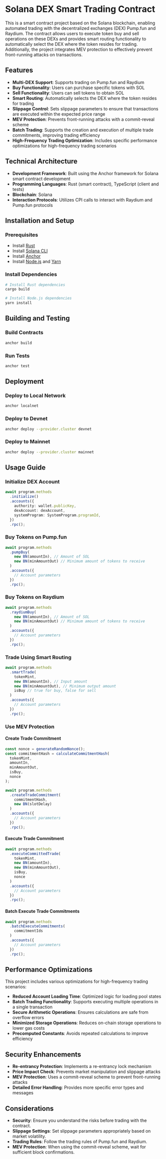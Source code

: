 # Solana DEX Smart Trading Contract

This is a smart contract project based on the Solana blockchain, enabling automated trading with the decentralized exchanges (DEX) Pump.fun and Raydium. The contract allows users to execute token buy and sell operations on these DEXs and provides smart routing functionality to automatically select the DEX where the token resides for trading. Additionally, the project integrates MEV protection to effectively prevent front-running attacks on transactions.

## Features

- **Multi-DEX Support**: Supports trading on Pump.fun and Raydium
- **Buy Functionality**: Users can purchase specific tokens with SOL
- **Sell Functionality**: Users can sell tokens to obtain SOL
- **Smart Routing**: Automatically selects the DEX where the token resides for trading
- **Slippage Control**: Sets slippage parameters to ensure that transactions are executed within the expected price range
- **MEV Protection**: Prevents front-running attacks with a commit-reveal scheme
- **Batch Trading**: Supports the creation and execution of multiple trade commitments, improving trading efficiency
- **High-Frequency Trading Optimization**: Includes specific performance optimizations for high-frequency trading scenarios

## Technical Architecture

- **Development Framework**: Built using the Anchor framework for Solana smart contract development
- **Programming Languages**: Rust (smart contract), TypeScript (client and tests)
- **Blockchain**: Solana
- **Interaction Protocols**: Utilizes CPI calls to interact with Raydium and Pump.fun protocols

## Installation and Setup

### Prerequisites

- Install [Rust](https://www.rust-lang.org/tools/install)
- Install [Solana CLI](https://docs.solana.com/cli/install-solana-cli-tools)
- Install [Anchor](https://project-serum.github.io/anchor/getting-started/installation.html)
- Install [Node.js](https://nodejs.org/) and [Yarn](https://yarnpkg.com/)

### Install Dependencies

```bash
# Install Rust dependencies
cargo build

# Install Node.js dependencies
yarn install
```

## Building and Testing

### Build Contracts

```bash
anchor build
```

### Run Tests

```bash
anchor test
```

## Deployment

### Deploy to Local Network

```bash
anchor localnet
```

### Deploy to Devnet

```bash
anchor deploy --provider.cluster devnet
```

### Deploy to Mainnet

```bash
anchor deploy --provider.cluster mainnet
```

## Usage Guide

### Initialize DEX Account

```typescript
await program.methods
  .initialize()
  .accounts({
    authority: wallet.publicKey,
    dexAccount: dexAccount,
    systemProgram: SystemProgram.programId,
  })
  .rpc();
```

### Buy Tokens on Pump.fun

```typescript
await program.methods
  .pumpBuy(
    new BN(amountIn), // Amount of SOL
    new BN(minAmountOut) // Minimum amount of tokens to receive
  )
  .accounts({
    // Account parameters
  })
  .rpc();
```

### Buy Tokens on Raydium

```typescript
await program.methods
  .raydiumBuy(
    new BN(amountIn), // Amount of SOL
    new BN(minAmountOut) // Minimum amount of tokens to receive
  )
  .accounts({
    // Account parameters
  })
  .rpc();
```

### Trade Using Smart Routing

```typescript
await program.methods
  .smartTrade(
    tokenMint,
    new BN(amountIn), // Input amount
    new BN(minAmountOut), // Minimum output amount
    isBuy // true for buy, false for sell
  )
  .accounts({
    // Account parameters
  })
  .rpc();
```

### Use MEV Protection

#### Create Trade Commitment

```typescript
const nonce = generateRandomNonce();
const commitmentHash = calculateCommitmentHash(
  tokenMint, 
  amountIn, 
  minAmountOut, 
  isBuy, 
  nonce
);

await program.methods
  .createTradeCommitment(
    commitmentHash,
    new BN(slotDelay)
  )
  .accounts({
    // Account parameters
  })
  .rpc();
```

#### Execute Trade Commitment

```typescript
await program.methods
  .executeCommittedTrade(
    tokenMint,
    new BN(amountIn),
    new BN(minAmountOut),
    isBuy,
    nonce
  )
  .accounts({
    // Account parameters
  })
  .rpc();
```

#### Batch Execute Trade Commitments

```typescript
await program.methods
  .batchExecuteCommitments(
    commitmentIds
  )
  .accounts({
    // Account parameters
  })
  .rpc();
```

## Performance Optimizations

This project includes various optimizations for high-frequency trading scenarios:

- **Reduced Account Loading Time**: Optimized logic for loading pool states
- **Batch Trading Functionality**: Supports executing multiple operations in a single transaction
- **Secure Arithmetic Operations**: Ensures calculations are safe from overflow errors
- **Minimized Storage Operations**: Reduces on-chain storage operations to lower gas costs
- **Precomputed Constants**: Avoids repeated calculations to improve efficiency

## Security Enhancements

- **Re-entrancy Protection**: Implements a re-entrancy lock mechanism
- **Price Impact Check**: Prevents market manipulation and slippage attacks
- **MEV Protection**: Uses a commit-reveal scheme to prevent front-running attacks
- **Detailed Error Handling**: Provides more specific error types and messages

## Considerations

- **Security**: Ensure you understand the risks before trading with the contract.
- **Slippage Settings**: Set slippage parameters appropriately based on market volatility.
- **Trading Rules**: Follow the trading rules of Pump.fun and Raydium.
- **MEV Protection**: When using the commit-reveal scheme, wait for sufficient block confirmations.

